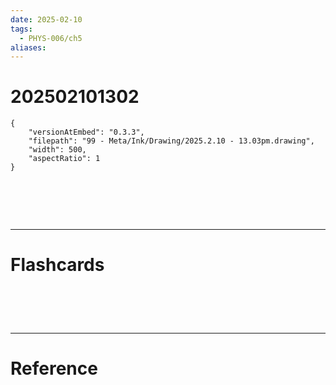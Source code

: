 ```yaml
---
date: 2025-02-10
tags:
  - PHYS-006/ch5
aliases:
---
```

# 202502101302

```handdrawn-ink
{
	"versionAtEmbed": "0.3.3",
	"filepath": "99 - Meta/Ink/Drawing/2025.2.10 - 13.03pm.drawing",
	"width": 500,
	"aspectRatio": 1
}
```


# ‌
---
# Flashcards


# ‌
---
# Reference
